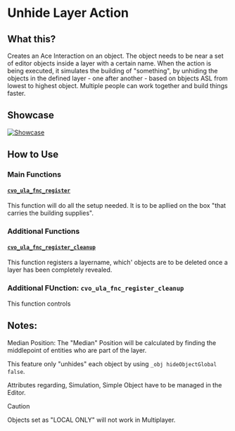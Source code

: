 # Unhide Layer Action

## What this?
Creates an Ace Interaction on an object. The object needs to be near a set of editor objects inside a layer with a certain name.
When the action is being executed, it simulates the building of "something", by unhiding the objects in the defined layer - one after another - based on bbjects ASL from lowest to highest object.
Multiple people can work together and build things faster.


## Showcase
[![Showcase](https://img.youtube.com/vi/buWmeaKfe0M/0.jpg)](https://www.youtube.com/watch?v=buWmeaKfe0M)


## How to Use

### Main Functions
#### [`cvo_ula_fnc_register`](/addons/ula/functions/fn_register.sqf)
This function will do all the setup needed. It is to be apllied on the box "that carries the building supplies".

### Additional Functions
#### [`cvo_ula_fnc_register_cleanup`](/addons/ula/functions/fn_register_cleanup.sqf)
This function registers a layername, which' objects are to be deleted once a layer has been completely revealed.

### Additional FUnction: `cvo_ula_fnc_register_cleanup`

This function controls 

## Notes:

Median Position: The "Median" Position will be calculated by finding the middlepoint of entities who are part of the layer.

This feature only "unhides" each object by using `_obj hideObjectGlobal false`.

Attributes regarding, Simulation, Simple Object have to be managed in the Editor.

> [!CAUTION]
Objects set as "LOCAL ONLY" will not work in Multiplayer.
